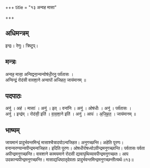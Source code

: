 +++
title = "१३ अन्वह मासा"

+++
## अधिमन्त्रम्
इन्द्रः। रेणुः। त्रिष्टुप्।

## मन्त्रः
अन्वह॒ मासा॒ अन्विद्वना॒न्यन्वोष॑धी॒रनु॒ पर्व॑तासः ।  
अन्विन्द्रं॒ रोद॑सी वावशा॒ने अन्वापो॑ अजिहत॒ जाय॑मानम् ॥

## पदपाठः
अनु॑ । अह॑ । मासाः॑ । अनु॑ । इत् । वना॑नि । अनु॑ । ओष॑धीः । अनु॑ । पर्व॑तासः ।  
अनु॑ । इन्द्र॑म् । रोद॑सी॒ इति॑ । वा॒व॒शा॒ने इति॑ । अनु॑ । आपः॑ । अ॒जि॒ह॒त॒ । जाय॑मानम् ॥

## भाष्यम्
जायमानं प्रादुर्भवन्तमिन्द्रं मासाश्चैत्रादयोऽन्वजिहत। अनुगच्छन्ति। अहेति पूरणः। वनान्यरण्यान्यपीन्द्रमन्वजिहत। इदिति पूरणः। ओषधीरोषध्योऽपीन्द्रमनुगच्छान्ति। पर्वतासः पर्वता अपीन्द्रमनुगच्छन्ति। वावशाने कामयमाने रोदसी द्यावापृथिव्यावपीन्द्रमनुगच्छतः। आप उदकान्यपीन्द्रमनुगच्छन्ति। मासाद्यधिष्ठातृदेवताः प्रादुर्भवन्तमिन्द्रमनुगच्छन्तीत्यर्थः॥१३॥